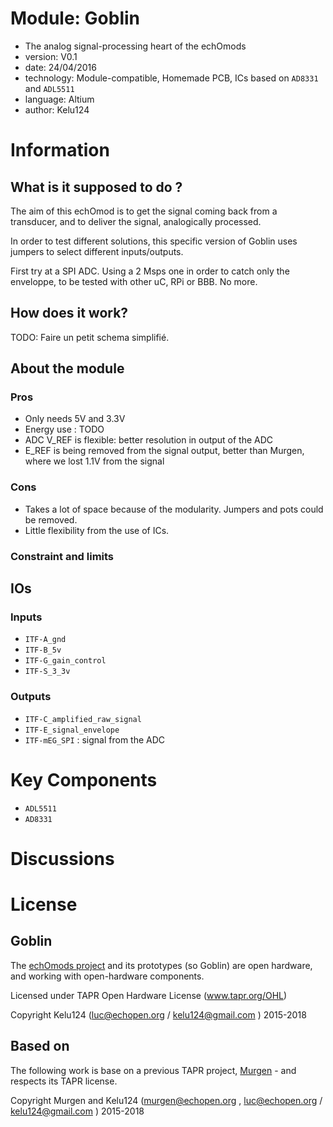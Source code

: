 # Module: Goblin

* The analog signal-processing heart of the echOmods
* version: V0.1
* date: 24/04/2016
* technology: Module-compatible, Homemade PCB, ICs based on `AD8331` and `ADL5511`
* language: Altium
* author: Kelu124

# Information

## What is it supposed to do ?

The aim of this echOmod is to get the signal coming back from a transducer, and to deliver the signal, analogically processed.

In order to test different solutions, this specific version of Goblin uses jumpers to select different inputs/outputs. 

First try at a SPI ADC. Using a 2 Msps one in order to catch only the enveloppe, to be tested with other uC, RPi or BBB. No more.

## How does it work? 

TODO: Faire un petit schema simplifié.

## About the module

### Pros

* Only needs 5V and 3.3V
* Energy use : TODO
* ADC V_REF is flexible: better resolution in output of the ADC
* E_REF is being removed from the signal output, better than Murgen, where we lost 1.1V from the signal

### Cons

* Takes a lot of space because of the modularity. Jumpers and pots could be removed.
* Little flexibility from the use of ICs.

### Constraint and limits


## IOs

### Inputs

* `ITF-A_gnd`
* `ITF-B_5v`
* `ITF-G_gain_control`
* `ITF-S_3_3v`

### Outputs

* `ITF-C_amplified_raw_signal`
* `ITF-E_signal_envelope`
* `ITF-mEG_SPI` : signal from the ADC

# Key Components

* `ADL5511`
* `AD8331`

# Discussions


# License

## Goblin 

The [echOmods project](https://github.com/kelu124/echomods) and its prototypes (so Goblin) are open hardware, and working with open-hardware components.

Licensed under TAPR Open Hardware License (www.tapr.org/OHL)

Copyright Kelu124 (luc@echopen.org / kelu124@gmail.com ) 2015-2018

## Based on 

The following work is base on a previous TAPR project, [Murgen](https://github.com/kelu124/murgen-dev-kit) - and respects its TAPR license.

Copyright Murgen and Kelu124 (murgen@echopen.org , luc@echopen.org / kelu124@gmail.com ) 2015-2018
